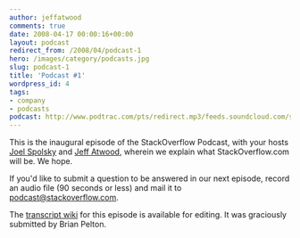 ```yaml
---
author: jeffatwood
comments: true
date: 2008-04-17 00:00:16+00:00
layout: podcast
redirect_from: /2008/04/podcast-1
hero: /images/category/podcasts.jpg
slug: podcast-1
title: 'Podcast #1'
wordpress_id: 4
tags:
- company
- podcasts
podcast: http://www.podtrac.com/pts/redirect.mp3/feeds.soundcloud.com/stream/14378616-stack-exchange-stack-overflow-podcast-77.mp3
---
```


This is the inaugural episode of the StackOverflow Podcast, with your hosts [Joel Spolsky](http://www.joelonsoftware.com/) and [Jeff Atwood](http://www.codinghorror.com/blog/), wherein we explain what StackOverflow.com will be. We hope.



If you'd like to submit a question to be answered in our next episode, 
record an audio file (90 seconds or less) and mail it to [podcast@stackoverflow.com](mailto:podcast@stackoverflow.com).



The [transcript wiki](https://stackoverflow.fogbugz.com/default.asp?W6) for this episode is available for editing. It was graciously submitted by Brian Pelton.




